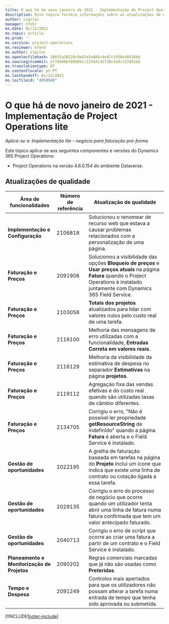 ```yaml
---
title: O que há de novo janeiro de 2021 - Implementação de Project Operations lite
description: Este tópico fornece informações sobre as atualizações de qualidade disponíveis na versão de janeiro de 2021 da implementação do Project Operations lite.
author: sigitac
manager: tfehr
ms.date: 01/12/2021
ms.topic: article
ms.prod: ''
ms.service: project-operations
ms.reviewer: kfend
ms.author: sigitac
ms.openlocfilehash: 28035a26529c9eb7e5a805c4e47c1958e30436bb
ms.sourcegitcommit: ef7d498bf80b0bcc1245dc42f30c410c31f891bb
ms.translationtype: HT
ms.contentlocale: pt-PT
ms.lasthandoff: 01/13/2021
ms.locfileid: "4958940"
---
```

# <a name="whats-new-january-2021---project-operations-lite-deployment"></a>O que há de novo janeiro de 2021 - Implementação de Project Operations lite


_Aplica-se a: Implementação lite – negócio para faturação pró-forma_

Este tópico aplica-se aos seguintes componentes e versões do Dynamics 365 Project Operations:

  - Project Operations na versão 4.6.0.154 do ambiente Dataverse.
  
## <a name="quality-updates"></a>Atualizações de qualidade

| **Área de funcionalidades** | **Número de referência** | **Atualização de qualidade** |
| --- | --- | --- |
| **Implementação e Configuração** | 2106818 | Solucionou o renomear de recurso web que estava a causar problemas relacionados com a personalização de uma página. |
| **Faturação e Preços** | 2091908 | Solucionou a visibilidade das opções **Bloqueio de preços** e **Usar preços atuais** na página **Fatura** quando o Project Operations é instalado juntamente com Dynamics 365 Field Service. |
| **Faturação e Preços** | 2103058 | **Totais dos projetos** atualizados para lidar com valores nulos pelo custo real de uma tarefa. |
| **Faturação e Preços** | 2116100 | Melhoria das mensagens de erro utilizadas com a funcionalidade, **Entradas Correta em valores reais**. |
| **Faturação e Preços** | 2116129 | Melhoria da visibilidade da estimativa de despesa no separador **Estimativas** na página **projetos**. |
| **Faturação e Preços** | 2119112 | Agregação fixa das vendas efetivas e do custo real quando são utilizadas taxas de câmbio diferentes. |
| **Faturação e Preços** | 2134705 | Corrigiu o erro, "Não é possível ler propriedade **getResourceString** de indefinido" quando a página **Fatura** é aberta e o Field Service é instalado. |
| **Gestão de oportunidades** | 2022195 | A grelha de faturação baseada em tarefas na página do **Projeto** inclui um ícone que indica que existe uma linha de contrato ou cotação ligada a essa tarefa. |
| **Gestão de oportunidades** | 2029135 | Corrigiu o erro do processo de negócio que ocorre quando um utilizador tenta abrir uma linha de fatura numa fatura confirmada que tem um valor antecipado faturado. |
| **Gestão de oportunidades** | 2040713 | Corrigiu o erro de script que ocorre ao criar uma fatura a partir de um contrato e o Field Service é instalado. |
| **Planeamento e Monitorização de Projetos** | 2090202 | Regras comerciais marcadas que já não são usadas como **Preteridas**. |
| **Tempo e Despesa** | 2091249 | Controlos mais apertados para que os utilizadores não possam alterar a tarefa numa entrada de tempo que tenha sido aprovada ou submetida. |


[!INCLUDE[footer-include](../../includes/footer-banner.md)]